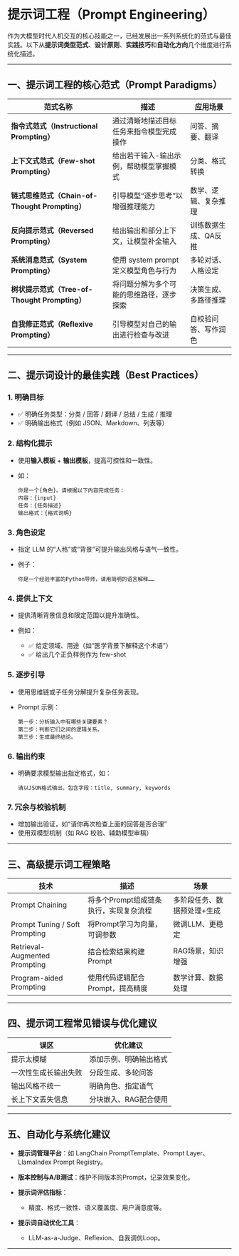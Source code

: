 # 提示词工程（Prompt Engineering）
作为大模型时代人机交互的核心技能之一，已经发展出一系列系统化的范式与最佳实践。以下从**提示词类型范式**、**设计原则**、**实践技巧**和**自动化方向**几个维度进行系统化描述。

---

## 一、提示词工程的核心范式（Prompt Paradigms）

| 范式名称                                   | 描述                         | 应用场景        |
| -------------------------------------- | -------------------------- | ----------- |
| **指令式范式（Instructional Prompting）**     | 通过清晰地描述目标任务来指令模型完成操作       | 问答、摘要、翻译    |
| **上下文式范式（Few-shot Prompting）**         | 给出若干输入-输出示例，帮助模型掌握模式       | 分类、格式转换     |
| **链式思维范式（Chain-of-Thought Prompting）** | 引导模型“逐步思考”以增强推理能力          | 数学、逻辑、复杂推理  |
| **反向提示范式（Reversed Prompting）**         | 给出输出和部分上下文，让模型补全输入         | 训练数据生成、QA反推 |
| **系统消息范式（System Prompting）**           | 使用 system prompt 定义模型角色与行为 | 多轮对话、人格设定   |
| **树状提示范式（Tree-of-Thought Prompting）**  | 将问题分解为多个可能的思维路径，逐步探索       | 决策生成、多路径推理  |
| **自我修正范式（Reflexive Prompting）**        | 引导模型对自己的输出进行检查与改进          | 自校验问答、写作润色  |

---

## 二、提示词设计的最佳实践（Best Practices）

### 1. **明确目标**

* ✅ 明确任务类型：分类 / 回答 / 翻译 / 总结 / 生成 / 推理
* ✅ 明确输出格式（例如 JSON、Markdown、列表等）

### 2. **结构化提示**

* 使用**输入模板** + **输出模板**，提高可控性和一致性。
* 如：

  ```
  你是一个{角色}。请根据以下内容完成任务：
  内容：{input}
  任务：{任务描述}
  输出格式：{格式说明}
  ```

### 3. **角色设定**

* 指定 LLM 的“人格”或“背景”可提升输出风格与语气一致性。
* 例子：

  ```
  你是一个经验丰富的Python导师，请用简明的语言解释……
  ```

### 4. **提供上下文**

* 提供清晰背景信息和限定范围以提升准确性。
* 例如：

  * ✅ 给定领域、用途（如“医学背景下解释这个术语”）
  * ✅ 给出几个正负样例作为 few-shot

### 5. **逐步引导**

* 使用思维链或子任务分解提升复杂任务表现。
* Prompt 示例：

  ```
  第一步：分析输入中有哪些关键要素？
  第二步：判断它们之间的逻辑关系。
  第三步：生成最终结论。
  ```

### 6. **输出约束**

* 明确要求模型输出指定格式，如：

  ```
  请以JSON格式输出，包含字段：title, summary, keywords
  ```

### 7. **冗余与校验机制**

* 增加输出验证，如“请你再次检查上面的回答是否合理”
* 使用双模型机制（如 RAG 校验、辅助模型审稿）

---

## 三、高级提示词工程策略

| 技术                             | 描述                     | 场景             |
| ------------------------------ | ---------------------- | -------------- |
| Prompt Chaining                | 将多个Prompt组成链条执行，实现复杂流程 | 多阶段任务、数据预处理+生成 |
| Prompt Tuning / Soft Prompting | 将Prompt学习为向量，可调参数      | 微调LLM、更稳定      |
| Retrieval-Augmented Prompting  | 结合检索结果构建Prompt         | RAG场景，知识增强     |
| Program-aided Prompting        | 使用代码逻辑配合Prompt，提高精度    | 数学计算、数据处理      |

---

## 四、提示词工程常见错误与优化建议

| 误区         | 优化建议         |
| ---------- | ------------ |
| 提示太模糊      | 添加示例、明确输出格式  |
| 一次性生成长输出失败 | 分段生成、多轮问答    |
| 输出风格不统一    | 明确角色、指定语气    |
| 长上下文丢失信息   | 分块嵌入、RAG配合使用 |

---

## 五、自动化与系统化建议

* **提示词管理平台**：如 LangChain PromptTemplate、Prompt Layer、LlamaIndex Prompt Registry。
* **版本控制与A/B测试**：维护不同版本的Prompt，记录效果变化。
* **提示词评估指标**：

  * 精度、格式一致性、语义覆盖度、用户满意度等。
* **提示词自动优化工具**：

  * LLM-as-a-Judge、Reflexion、自我调优Loop。

---
